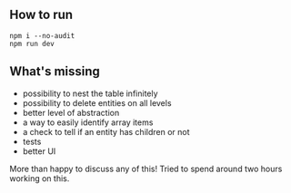 ## How to run

```
npm i --no-audit
npm run dev
```

## What's missing

- possibility to nest the table infinitely
- possibility to delete entities on all levels
- better level of abstraction
- a way to easily identify array items
- a check to tell if an entity has children or not
- tests
- better UI

More than happy to discuss any of this! Tried to spend around two hours working on this.
